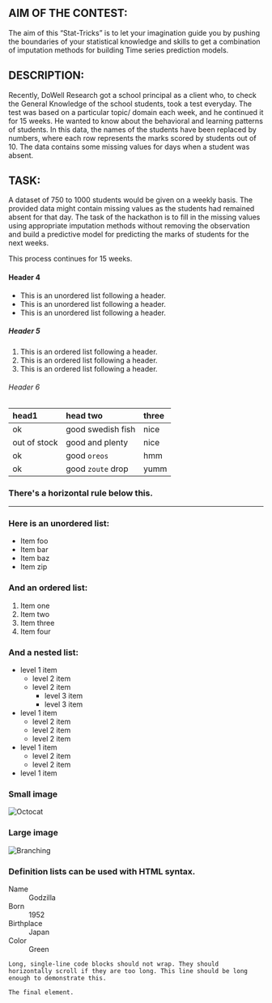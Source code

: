 
## AIM OF THE CONTEST:

The aim of this “Stat-Tricks” is to let your imagination guide you by pushing the boundaries of your statistical knowledge and skills to get a combination of imputation methods for building Time series prediction models. 


## DESCRIPTION:

Recently, DoWell Research got a school principal as a client who, to check the General Knowledge of the school students, took a test everyday. The test was based on a particular topic/ domain each week, and he continued it for 15 weeks. He wanted to know about the behavioral and learning patterns of students. In this data, the names of the students have been replaced by numbers, where each row represents the marks scored by students out of 10. The data contains some missing values for days when a student was absent.


## TASK:

A dataset of 750 to 1000 students would be given on a weekly basis. The provided data might contain missing values as the students had remained absent for that day. The task of the hackathon is to fill in the missing values using appropriate imputation methods without removing the observation and build a predictive model for predicting the marks of students for the next weeks.

This process continues for 15 weeks.  


#### Header 4

*   This is an unordered list following a header.
*   This is an unordered list following a header.
*   This is an unordered list following a header.

##### Header 5

1.  This is an ordered list following a header.
2.  This is an ordered list following a header.
3.  This is an ordered list following a header.

###### Header 6

| head1        | head two          | three |
|:-------------|:------------------|:------|
| ok           | good swedish fish | nice  |
| out of stock | good and plenty   | nice  |
| ok           | good `oreos`      | hmm   |
| ok           | good `zoute` drop | yumm  |

### There's a horizontal rule below this.

* * *

### Here is an unordered list:

*   Item foo
*   Item bar
*   Item baz
*   Item zip

### And an ordered list:

1.  Item one
1.  Item two
1.  Item three
1.  Item four

### And a nested list:

- level 1 item
  - level 2 item
  - level 2 item
    - level 3 item
    - level 3 item
- level 1 item
  - level 2 item
  - level 2 item
  - level 2 item
- level 1 item
  - level 2 item
  - level 2 item
- level 1 item

### Small image

![Octocat](https://github.githubassets.com/images/icons/emoji/octocat.png)

### Large image

![Branching](https://guides.github.com/activities/hello-world/branching.png)


### Definition lists can be used with HTML syntax.

<dl>
<dt>Name</dt>
<dd>Godzilla</dd>
<dt>Born</dt>
<dd>1952</dd>
<dt>Birthplace</dt>
<dd>Japan</dd>
<dt>Color</dt>
<dd>Green</dd>
</dl>

```
Long, single-line code blocks should not wrap. They should horizontally scroll if they are too long. This line should be long enough to demonstrate this.
```

```
The final element.
```
